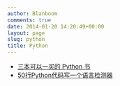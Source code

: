 ```yaml
---
author: Blanboom
comments: true
date: 2014-01-20 14:20:49+00:00
layout: page
slug: python
title: Python
---
```


* [三本可以一买的 Python 书](http://blog.csdn.net/gzlaiyonghao/article/details/6204639)
* [50行Python代码写一个语言检测器](http://blog.jobbole.com/54707/)
